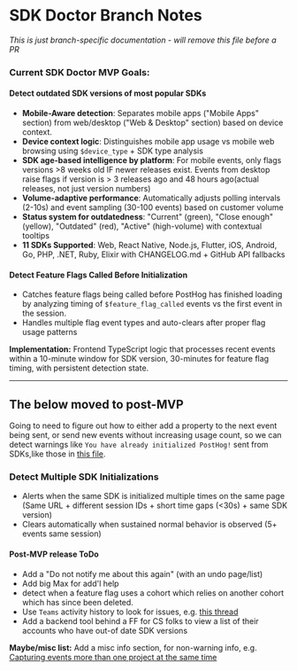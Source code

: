 # SDK Doctor Branch Notes

*This is just branch-specific documentation - will remove this file before a PR*

### Current SDK Doctor MVP Goals:

#### Detect outdated SDK versions of most popular SDKs
- **Mobile-Aware detection**: Separates mobile apps ("Mobile Apps" section) from web/desktop ("Web & Desktop" section) based on device context.
- **Device context logic**: Distinguishes mobile app usage vs mobile web browsing using `$device_type` + SDK type analysis 
- **SDK age-based intelligence by platform**: For mobile events, only flags versions >8 weeks old IF newer releases exist. Events from desktop raise flags if version is > 3 releases ago and 48 hours ago(actual releases, not just version numbers)
- **Volume-adaptive performance**: Automatically adjusts polling intervals (2-10s) and event sampling (30-100 events) based on customer volume
- **Status system for outdatedness**: "Current" (green), "Close enough" (yellow), "Outdated" (red), "Active" (high-volume) with contextual tooltips
- **11 SDKs Supported**: Web, React Native, Node.js, Flutter, iOS, Android, Go, PHP, .NET, Ruby, Elixir with CHANGELOG.md + GitHub API fallbacks

#### Detect Feature Flags Called Before Initialization
- Catches feature flags being called before PostHog has finished loading by analyzing timing of `$feature_flag_called` events vs the first event in the session.
- Handles multiple flag event types and auto-clears after proper flag usage patterns

**Implementation:** Frontend TypeScript logic that processes recent events within a 10-minute window for SDK version, 30-minutes for feature flag timing, with persistent detection state.

---

## The below moved to post-MVP
Going to need to figure out how to either add a property to the next event being sent, or send new events without increasing usage count, so we can detect warnings like `You have already initialized PostHog!` sent from SDKs,like those in [this file](https://github.com/PostHog/posthog-js/blob/f6fdd8ecd8b011162e34263f7096e190b4b9c453/packages/browser/src/posthog-core.ts#L464).

### Detect Multiple SDK Initializations
- Alerts when the same SDK is initialized multiple times on the same page (Same URL + different session IDs + short time gaps (<30s) + same SDK version)
- Clears automatically when sustained normal behavior is observed (5+ events same session)

#### Post-MVP release ToDo
- Add a "Do not notify me about this again" (with an undo page/list)
- Add big Max for add'l help
- detect when a feature flag  uses a cohort which relies on another cohort which has since been deleted.
- Use `Teams` activity history to look for issues, e.g. [this thread](https://posthog.slack.com/archives/C03PB072FMJ/p1754557639664509)
- Add a backend tool behind a FF for CS folks to view a list of their accounts who have out-of date SDK versions

**Maybe/misc list:**
Add a misc info section, for non-warning info, e.g. [Capturing events more than one project at the same time](https://posthog.com/docs/libraries/js#running-more-than-one-instance-of-posthog-at-the-same-time)
